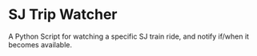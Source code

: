 # SJ Trip Watcher

A Python Script for watching a specific SJ train ride, and notify if/when it becomes available.
